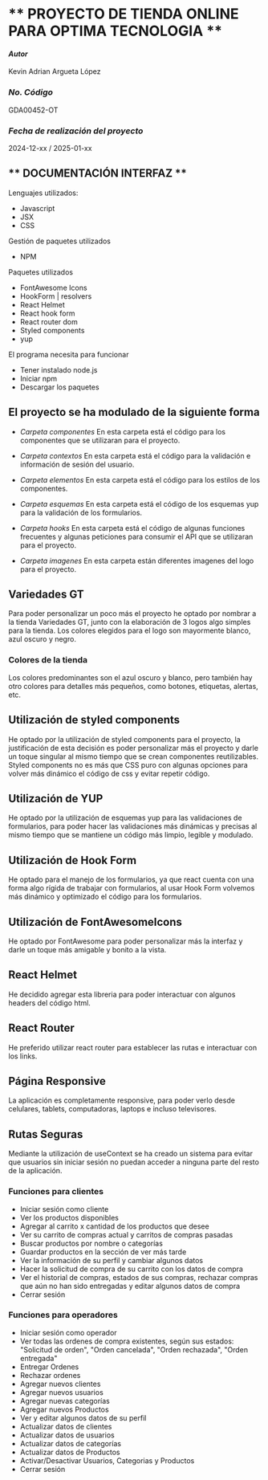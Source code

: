 # ** PROYECTO DE TIENDA ONLINE PARA OPTIMA TECNOLOGIA **

#### _Autor_

Kevin Adrian Argueta López

### _No. Código_

GDA00452-OT

### _Fecha de realización del proyecto_

2024-12-xx / 2025-01-xx

## ** DOCUMENTACIÓN INTERFAZ **

Lenguajes utilizados:

- Javascript
- JSX
- CSS

Gestión de paquetes utilizados

- NPM

Paquetes utilizados

- FontAwesome Icons
- HookForm | resolvers
- React Helmet
- React hook form
- React router dom
- Styled components
- yup

El programa necesita para funcionar

- Tener instalado node.js
- Iniciar npm
- Descargar los paquetes

## El proyecto se ha modulado de la siguiente forma

- _Carpeta componentes_
  En esta carpeta está el código para los componentes que se utilizaran para el proyecto.

- _Carpeta contextos_
  En esta carpeta está el código para la validación e información de sesión del usuario.

- _Carpeta elementos_
  En esta carpeta está el código para los estilos de los componentes.

- _Carpeta esquemas_
  En esta carpeta está el código de los esquemas yup para la validación de los formularios.

- _Carpeta hooks_
  En esta carpeta está el código de algunas funciones frecuentes y algunas peticiones para consumir el API que se utilizaran para el proyecto.

- _Carpeta imagenes_
  En esta carpeta están diferentes imagenes del logo para el proyecto.

## Variedades GT

Para poder personalizar un poco más el proyecto he optado por nombrar a la tienda Variedades GT, junto con la elaboración de 3 logos algo simples para la tienda. Los colores elegidos para el logo son mayormente blanco, azul oscuro y negro.

### Colores de la tienda

Los colores predominantes son el azul oscuro y blanco, pero también hay otro colores para detalles más pequeños, como botones, etiquetas, alertas, etc.

## Utilización de styled components

He optado por la utilización de styled components para el proyecto, la justificación de esta decisión es poder personalizar más el proyecto y darle un toque singular al mismo tiempo que se crean componentes reutilizables.
Styled components no es más que CSS puro con algunas opciones para volver más dinámico el código de css y evitar repetir código.

## Utilización de YUP

He optado por la utilización de esquemas yup para las validaciones de formularios, para poder hacer las validaciones más dinámicas y precisas al mismo tiempo que se mantiene un código más limpio, legible y modulado.

## Utilización de Hook Form

He optado para el manejo de los formularios, ya que react cuenta con una forma algo rígida de trabajar con formularios, al usar Hook Form volvemos más dinámico y optimizado el código para los formularios.

## Utilización de FontAwesomeIcons

He optado por FontAwesome para poder personalizar más la interfaz y darle un toque más amigable y bonito a la vista.

## React Helmet

He decidido agregar esta libreria para poder interactuar con algunos headers del código html.

## React Router

He preferido utilizar react router para establecer las rutas e interactuar con los links.

## Página Responsive

La aplicación es completamente responsive, para poder verlo desde celulares, tablets, computadoras, laptops e incluso televisores.

## Rutas Seguras

Mediante la utilización de useContext se ha creado un sistema para evitar que usuarios sin iniciar sesión no puedan acceder a ninguna parte del resto de la aplicación.

### Funciones para clientes

- Iniciar sesión como cliente
- Ver los productos disponibles
- Agregar al carrito x cantidad de los productos que desee
- Ver su carrito de compras actual y carritos de compras pasadas
- Buscar productos por nombre o categorías
- Guardar productos en la sección de ver más tarde
- Ver la información de su perfil y cambiar algunos datos
- Hacer la solicitud de compra de su carrito con los datos de compra
- Ver el historial de compras, estados de sus compras, rechazar compras que aún no han sido entregadas y editar algunos datos de compra
- Cerrar sesión

### Funciones para operadores

- Iniciar sesión como operador
- Ver todas las ordenes de compra existentes, según sus estados: "Solicitud de orden", "Orden cancelada", "Orden rechazada", "Orden entregada"
- Entregar Ordenes
- Rechazar ordenes
- Agregar nuevos clientes
- Agregar nuevos usuarios
- Agregar nuevas categorías
- Agregar nuevos Productos
- Ver y editar algunos datos de su perfil
- Actualizar datos de clientes
- Actualizar datos de usuarios
- Actualizar datos de categorías
- Actualizar datos de Productos
- Activar/Desactivar Usuarios, Categorias y Productos
- Cerrar sesión
